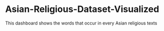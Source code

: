 # Asian-Religious-Dataset-Visualized
 This dashboard shows the words that occur in every Asian religious texts
